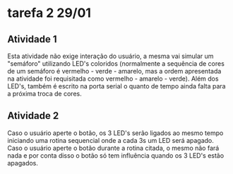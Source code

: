 # tarefa 2 29/01

## Atividade 1
Esta atividade não exige interação do usuário, a mesma vai simular um "semáforo" utilizando LED's coloridos (normalmente a sequência de cores de um semáforo é vermelho - verde - amarelo, mas a ordem apresentada na atividade foi requisitada como vermelho - amarelo - verde). Além dos LED's, também é escrito na porta serial o quanto de tempo ainda falta para a próxima troca de cores.

## Atividade 2
Caso o usuário aperte o botão, os 3 LED's serão ligados ao mesmo tempo iniciando uma rotina sequencial onde a cada 3s um LED será apagado. Caso o usuário aperte o botão durante a rotina citada, o mesmo não fará nada e por conta disso o botão só tem influência quando os 3 LED's estão apagados.

